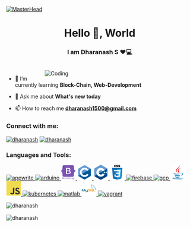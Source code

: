 [![MasterHead](https://th.bing.com/th/id/R.e7244a8c2d4385ccbe6e7cf8436433c3?rik=CRcH2VwhFqUUcw&riu=http%3a%2f%2fwww.cirencommunications.com%2fwp-content%2fuploads%2f2015%2f10%2fInside-Banner-Animated.gif&ehk=hoocLzehfla%2fTjkB1CAdfNgpRa9fQUJSfx8MtP5xazE%3d&risl=&pid=ImgRaw&r=0)](https://dharanash.io)

<h1 align="center">Hello 👋, World</h1>
<h3 align="center">I am Dharanash S ❤💻</h3>
<br>
<img align="right" alt="Coding" width="400" src="https://www.iihglobal.com/wp-content/uploads/2019/02/dcsad.gif">

- 🌱 I’m currently learning **Block-Chain, Web-Development**

- 💬 Ask me about **What's new today**

- 📫 How to reach me **dharanash1500@gmail.com**

<h3 align="left">Connect with me:</h3>
<p align="left">
<a href="https://linkedin.com/in/dharanash" target="blank"><img align="center" src="https://raw.githubusercontent.com/rahuldkjain/github-profile-readme-generator/master/src/images/icons/Social/linked-in-alt.svg" alt="dharanash" height="30" width="40" /></a>
<a href="https://auth.geeksforgeeks.org/user/dharanash" target="blank"><img align="center" src="https://raw.githubusercontent.com/rahuldkjain/github-profile-readme-generator/master/src/images/icons/Social/geeks-for-geeks.svg" alt="dharanash" height="30" width="40" /></a>
</p>
</p>

<h3 align="left">Languages and Tools:</h3>
<p align="left"> <a href="https://appwrite.io" target="_blank" rel="noreferrer"> <img src="https://www.vectorlogo.zone/logos/appwriteio/appwriteio-icon.svg" alt="appwrite" width="40" height="40"/> </a> <a href="https://www.arduino.cc/" target="_blank" rel="noreferrer"> <img src="https://cdn.worldvectorlogo.com/logos/arduino-1.svg" alt="arduino" width="40" height="40"/> </a> <a href="https://getbootstrap.com" target="_blank" rel="noreferrer"> <img src="https://raw.githubusercontent.com/devicons/devicon/master/icons/bootstrap/bootstrap-plain-wordmark.svg" alt="bootstrap" width="40" height="40"/> </a> <a href="https://www.cprogramming.com/" target="_blank" rel="noreferrer"> <img src="https://raw.githubusercontent.com/devicons/devicon/master/icons/c/c-original.svg" alt="c" width="40" height="40"/> </a> <a href="https://www.w3schools.com/cpp/" target="_blank" rel="noreferrer"> <img src="https://raw.githubusercontent.com/devicons/devicon/master/icons/cplusplus/cplusplus-original.svg" alt="cplusplus" width="40" height="40"/> </a> <a href="https://www.w3schools.com/css/" target="_blank" rel="noreferrer"> <img src="https://raw.githubusercontent.com/devicons/devicon/master/icons/css3/css3-original-wordmark.svg" alt="css3" width="40" height="40"/> </a> <a href="https://firebase.google.com/" target="_blank" rel="noreferrer"> <img src="https://www.vectorlogo.zone/logos/firebase/firebase-icon.svg" alt="firebase" width="40" height="40"/> </a> <a href="https://cloud.google.com" target="_blank" rel="noreferrer"> <img src="https://www.vectorlogo.zone/logos/google_cloud/google_cloud-icon.svg" alt="gcp" width="40" height="40"/> </a> <a href="https://www.java.com" target="_blank" rel="noreferrer"> <img src="https://raw.githubusercontent.com/devicons/devicon/master/icons/java/java-original.svg" alt="java" width="40" height="40"/> </a> <a href="https://developer.mozilla.org/en-US/docs/Web/JavaScript" target="_blank" rel="noreferrer"> <img src="https://raw.githubusercontent.com/devicons/devicon/master/icons/javascript/javascript-original.svg" alt="javascript" width="40" height="40"/> </a> <a href="https://kubernetes.io" target="_blank" rel="noreferrer"> <img src="https://www.vectorlogo.zone/logos/kubernetes/kubernetes-icon.svg" alt="kubernetes" width="40" height="40"/> </a> <a href="https://www.mathworks.com/" target="_blank" rel="noreferrer"> <img src="https://upload.wikimedia.org/wikipedia/commons/2/21/Matlab_Logo.png" alt="matlab" width="40" height="40"/> </a> <a href="https://www.mysql.com/" target="_blank" rel="noreferrer"> <img src="https://raw.githubusercontent.com/devicons/devicon/master/icons/mysql/mysql-original-wordmark.svg" alt="mysql" width="40" height="40"/> </a> <a href="https://www.vagrantup.com/" target="_blank" rel="noreferrer"> <img src="https://www.vectorlogo.zone/logos/vagrantup/vagrantup-icon.svg" alt="vagrant" width="40" height="40"/> </a> </p>

<p><img align="center" src="https://github-readme-stats.vercel.app/api/top-langs?username=dharanash&show_icons=true&locale=en&layout=compact" alt="dharanash" /></p>

<p><img align="center" src="https://github-readme-streak-stats.herokuapp.com/?user=dharanash&" alt="dharanash" /></p>
